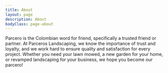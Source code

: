 ```yaml
---
title: About
layout: page
description: About
bodyClass: page-about
---
```


Parcero is the Colombian word for friend, specifically a trusted friend or partner. At Parceros Landscaping, we know the importance of trust and loyalty, and we work hard to ensure quality and satisfaction for every project. Whether you need your lawn mowed, a new garden for your home, or revamped landscaping for your business, we hope you become our parcero!

